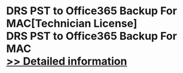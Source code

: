# DRS PST to Office365 Backup For MAC[Technician License]<br />DRS PST to Office365 Backup For MAC<br />[>> Detailed information](https://secure.shareit.com/shareit/product.html?productid=301004982&affiliateid=200057808)